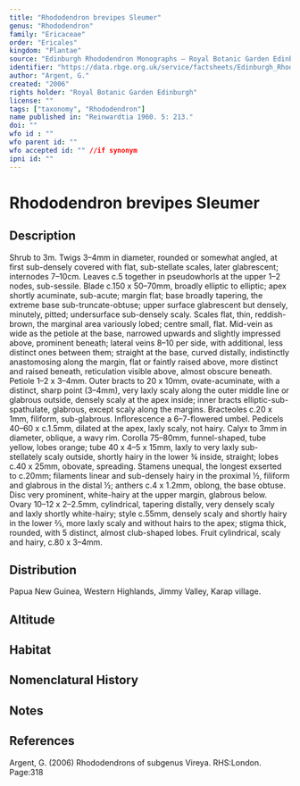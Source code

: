 ```yaml
---
title: "Rhododendron brevipes Sleumer"
genus: "Rhododendron"
family: "Ericaceae"
order: "Ericales"
kingdom: "Plantae"
source: "Edinburgh Rhododendron Monographs – Royal Botanic Garden Edinburgh"
identifier: "https://data.rbge.org.uk/service/factsheets/Edinburgh_Rhododendron_Monographs.xhtml"
author: "Argent, G."
created: "2006"
rights holder: "Royal Botanic Garden Edinburgh"
license: ""
tags: ["taxonomy", "Rhododendron"]
name published in: "Reinwardtia 1960. 5: 213."
doi: ""
wfo id : ""
wfo parent id: ""
wfo accepted id: "" //if synonym                      
ipni id: ""
---
```


                       

# Rhododendron brevipes Sleumer

## Description
Shrub to 3m. Twigs 3–4mm in diameter, rounded or somewhat angled, at first sub-densely covered with flat, sub-stellate scales, later glabrescent; internodes 7–10cm. Leaves c.5 together in pseudowhorls at the upper 1–2 nodes, sub-sessile. Blade c.150 x 50–70mm, broadly elliptic to elliptic; apex shortly acuminate, sub-acute; margin flat; base broadly tapering, the extreme base sub-truncate-obtuse; upper surface glabrescent but densely, minutely, pitted; undersurface sub-densely scaly. Scales flat, thin, reddish-brown, the marginal area variously lobed; centre small, flat. Mid-vein as wide as the petiole at the base, narrowed upwards and slightly impressed above, prominent beneath; lateral veins 8–10 per side, with additional, less distinct ones between them; straight at the base, curved distally, indistinctly anastomosing along the margin, flat or faintly raised above, more distinct and raised beneath, reticulation visible above, almost obscure beneath. Petiole 1–2 x 3–4mm. Outer bracts to 20 x 10mm, ovate-acuminate, with a distinct, sharp point (3–4mm), very laxly scaly along the outer middle line or glabrous outside, densely scaly at the apex inside; inner bracts elliptic-sub-spathulate, glabrous, except scaly along the margins. Bracteoles c.20 x 1mm, filiform, sub-glabrous. Inflorescence a 6–7-flowered umbel. Pedicels 40–60 x c.1.5mm, dilated at the apex, laxly scaly, not hairy. Calyx to 3mm in diameter, oblique, a wavy rim. Corolla 75–80mm, funnel-shaped, tube yellow, lobes orange; tube 40 x 4–5 x 15mm, laxly to very laxly sub-stellately scaly outside, shortly hairy in the lower ¾ inside, straight; lobes c.40 x 25mm, obovate, spreading. Stamens unequal, the longest exserted to c.20mm; filaments linear and sub-densely hairy in the proximal ½, filiform and glabrous in the distal ½; anthers c.4 x 1.2mm, oblong, the base obtuse. Disc very prominent, white-hairy at the upper margin, glabrous below. Ovary 10–12 x 2–2.5mm, cylindrical, tapering distally, very densely scaly and laxly shortly white-hairy; style c.55mm, densely scaly and shortly hairy in the lower 2⁄3, more laxly scaly and without hairs to the apex; stigma thick, rounded, with 5 distinct, almost club-shaped lobes. Fruit cylindrical, scaly and hairy, c.80 x 3–4mm.

## Distribution
Papua New Guinea, Western Highlands, Jimmy Valley, Karap village.

## Altitude


## Habitat


## Nomenclatural History

                       
## Notes


## References

Argent, G. (2006) Rhododendrons of subgenus Vireya. RHS:London. Page:318
